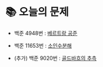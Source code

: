 # 📚 오늘의 문제
- 백준 4948번 : [베르트랑 공준](https://www.acmicpc.net/problem/4948)
- 백준 11653번 : [소인수분해](https://www.acmicpc.net/problem/11653)

- (추가) 백준 9020번 : [골드바흐의 추측](https://www.acmicpc.net/problem/9020)
